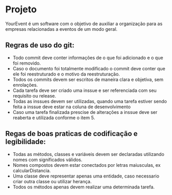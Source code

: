 <h1>Projeto</h1>
<p>YourEvent é um software com o objetivo de auxiliar a organização para as empresas relacionadas a eventos de um modo geral.</p>

<h2><strong>Regras de uso do git:</strong></h2>
<ul>
  <li>Todo commit deve conter informações de o que foi adicionado e o que foi removido.</li>
  <li>Caso o documento foi totalmente modificado o commit deve conter que ele foi reestruturado e o motivo da reestruturação.</li>
  <li>Todos os commits devem ser escritos de maneira clara e objetiva, sem enrolações.</li>
  <li>Cada tarefa deve ser criado uma inssue e ser referenciada com seu requisito ou release.</li>
  <li>Todas as inssues devem ser utilizadas, quando uma tarefa estiver sendo feita a inssue deve estar na coluna de desenvolvimento </li>
  <li>Caso uma tarefa finalizada prescise de alterações a inssue deve ser reaberta e utilizada conforme o item 5.</li>
</ul>

<h2><strong>Regas de boas praticas de codificação e legibilidade:</strong></h2>
<ul>
  <li>Todas as métodos, classes e variáveis devem ser declaradas utilizando nomes com significados válidos.</li>
  <li>Nomes compostos devem estar conectados por letras maiusculas, ex calcularDistancia.</li>
  <li>Uma classe deve representar apenas uma entidade, caso necessario criar outra classe ou utilizar herança.</li>
  <li>Todos os métodos apenas devem realizar uma determinada tarefa.</li>
</ul>

